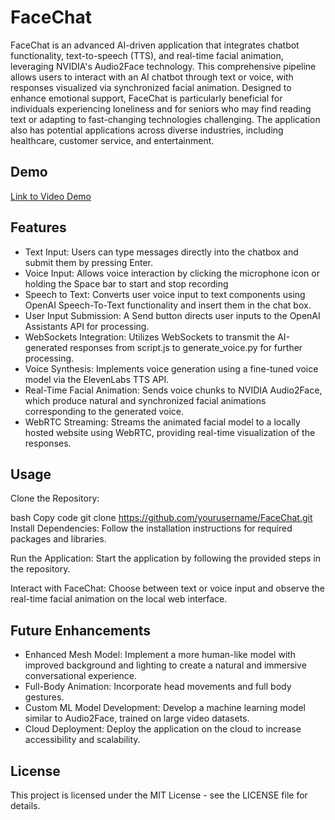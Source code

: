 # FaceChat
FaceChat is an advanced AI-driven application that integrates chatbot functionality, text-to-speech (TTS), and real-time facial animation, leveraging NVIDIA's Audio2Face technology. This comprehensive pipeline allows users to interact with an AI chatbot through text or voice, with responses visualized via synchronized facial animation. Designed to enhance emotional support, FaceChat is particularly beneficial for individuals experiencing loneliness and for seniors who may find reading text or adapting to fast-changing technologies challenging. The application also has potential applications across diverse industries, including healthcare, customer service, and entertainment.

## Demo
[Link to Video Demo](https://www.youtube.com/watch?v=jsKBskNUAYM&t=27s)

## Features
- Text Input: Users can type messages directly into the chatbox and submit them by pressing Enter.
- Voice Input: Allows voice interaction by clicking the microphone icon or holding the Space bar to start and stop recording
- Speech to Text: Converts user voice input to text components using OpenAI Speech-To-Text functionality and insert them in the chat box.
- User Input Submission: A Send button directs user inputs to the OpenAI Assistants API for processing.
- WebSockets Integration: Utilizes WebSockets to transmit the AI-generated responses from script.js to generate_voice.py for further processing.
- Voice Synthesis: Implements voice generation using a fine-tuned voice model via the ElevenLabs TTS API.
- Real-Time Facial Animation: Sends voice chunks to NVIDIA Audio2Face, which produce natural and synchronized facial animations corresponding to the generated voice.
- WebRTC Streaming: Streams the animated facial model to a locally hosted website using WebRTC, providing real-time visualization of the responses.

## Usage
Clone the Repository:

bash
Copy code
git clone https://github.com/yourusername/FaceChat.git
Install Dependencies:
Follow the installation instructions for required packages and libraries.

Run the Application:
Start the application by following the provided steps in the repository.

Interact with FaceChat:
Choose between text or voice input and observe the real-time facial animation on the local web interface.

## Future Enhancements
- Enhanced Mesh Model: Implement a more human-like model with improved background and lighting to create a natural and immersive conversational experience.
- Full-Body Animation: Incorporate head movements and full body gestures.
- Custom ML Model Development: Develop a machine learning model similar to Audio2Face, trained on large video datasets.
- Cloud Deployment: Deploy the application on the cloud to increase accessibility and scalability.

## License
This project is licensed under the MIT License - see the LICENSE file for details.

